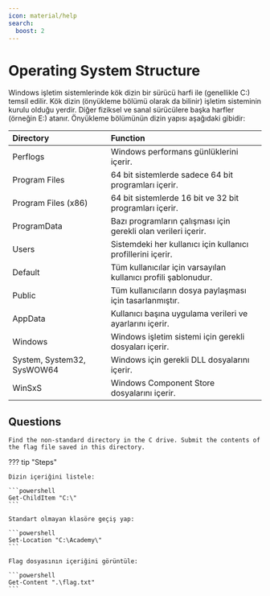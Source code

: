 ```yaml
---
icon: material/help
search:
  boost: 2
---
```


# Operating System Structure

Windows işletim sistemlerinde kök dizin bir sürücü harfi ile (genellikle C:) temsil edilir. Kök dizin (önyükleme bölümü olarak da bilinir) işletim sisteminin kurulu olduğu yerdir. Diğer fiziksel ve sanal sürücülere başka harfler (örneğin E:) atanır. Önyükleme bölümünün dizin yapısı aşağıdaki gibidir:

| Directory | Function |
|:---|:---|
| Perflogs | Windows performans günlüklerini içerir. |
| Program Files | 64 bit sistemlerde sadece 64 bit programları içerir. |
| Program Files (x86) | 64 bit sistemlerde 16 bit ve 32 bit programları içerir. |
| ProgramData | Bazı programların çalışması için gerekli olan verileri içerir. |
| Users | Sistemdeki her kullanıcı için kullanıcı profillerini içerir. |
| Default | Tüm kullanıcılar için varsayılan kullanıcı profili şablonudur. |
| Public | Tüm kullanıcıların dosya paylaşması için tasarlanmıştır. |
| AppData | Kullanıcı başına uygulama verileri ve ayarlarını içerir. |
| Windows | Windows işletim sistemi için gerekli dosyaları içerir. |
| System, System32, SysWOW64 | Windows için gerekli DLL dosyalarını içerir. |
| WinSxS | Windows Component Store dosyalarını içerir. |

## Questions

```text
Find the non-standard directory in the C drive. Submit the contents of the flag file saved in this directory.
```

??? tip "Steps"

    Dizin içeriğini listele:

    ```powershell
    Get-ChildItem "C:\"
    ```

    Standart olmayan klasöre geçiş yap:

    ```powershell
    Set-Location "C:\Academy\"
    ```

    Flag dosyasının içeriğini görüntüle:

    ```powershell
    Get-Content ".\flag.txt"
    ```
